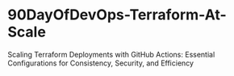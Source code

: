 # 90DayOfDevOps-Terraform-At-Scale
Scaling Terraform Deployments with GitHub Actions: Essential Configurations for Consistency, Security, and Efficiency
